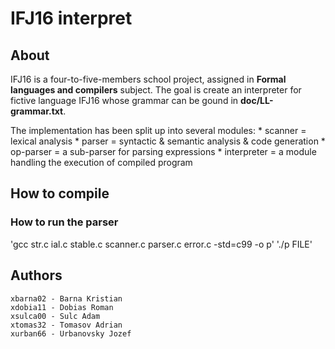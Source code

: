 # IFJ16 interpret

## About
IFJ16 is a four-to-five-members school project, assigned in __Formal languages and compilers__ subject. The goal is create
an interpreter for fictive language IFJ16 whose grammar can be gound in __doc/LL-grammar.txt__. 

The implementation has been split up into several modules:
	* scanner = lexical analysis
	* parser = syntactic & semantic analysis & code generation
	* op-parser = a sub-parser for parsing expressions
	* interpreter = a module handling the execution of compiled program

## How to compile

### How to run the parser
'gcc str.c ial.c stable.c scanner.c parser.c error.c -std=c99 -o p'
'./p FILE'

## Authors
	xbarna02 - Barna Kristian
	xdobia11 - Dobias Roman
	xsulca00 - Sulc Adam	
	xtomas32 - Tomasov Adrian
	xurban66 - Urbanovsky Jozef
	
